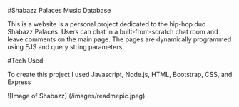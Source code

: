 #Shabazz Palaces Music Database

This is a website is a personal project dedicated to the hip-hop duo Shabazz Palaces. Users can chat in a built-from-scratch chat room and leave comments on the main page. The pages are dynamically programmed using EJS and query string parameters.

#Tech Used

To create this project I used Javascript, Node.js, HTML, Bootstrap, CSS, and Express

![Image of Shabazz]
(/images/readmepic.jpeg)
